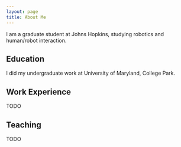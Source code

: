 ```yaml
---
layout: page
title: About Me
---
```


<p class="message">
I am a graduate student at Johns Hopkins, studying robotics and human/robot interaction.
</p>

## Education

I did my undergraduate work at University of Maryland, College Park.

## Work Experience

TODO

## Teaching

TODO
